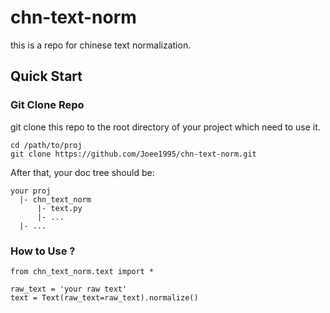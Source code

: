 # chn-text-norm
this is a repo for chinese text normalization.

## Quick Start ##

### Git Clone Repo ###
git clone this repo to the root directory of your project which need to use it.

    cd /path/to/proj
    git clone https://github.com/Joee1995/chn-text-norm.git

After that, your doc tree should be:
```
your proj
  |- chn_text_norm
      |- text.py
      |- ...
  |- ...
```

### How to Use ? ###

    from chn_text_norm.text import *
    
    raw_text = 'your raw text'
    text = Text(raw_text=raw_text).normalize()
